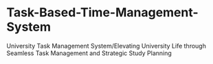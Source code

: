 # Task-Based-Time-Management-System
University Task Management System/Elevating University Life through Seamless Task Management and Strategic Study Planning
